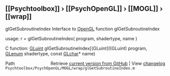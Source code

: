 ## [[Psychtoolbox]] &#8250; [[PsychOpenGL]] &#8250; [[MOGL]] &#8250; [[wrap]]

glGetSubroutineIndex  Interface to [OpenGL](OpenGL) function glGetSubroutineIndex  
  
usage:  r = glGetSubroutineIndex( program, shadertype, name )  
  
C function:  [GLuint](GLuint) glGetSubroutineIndex[(GLuint]((GLuint) program, [GLenum](GLenum) shadertype, const [GLchar](GLchar)\* name)  




<div class="code_header" style="text-align:right;">
  <span style="float:left;">Path&nbsp;&nbsp;</span> <span class="counter">Retrieve <a href=
  "https://raw.github.com/Psychtoolbox-3/Psychtoolbox-3/beta/Psychtoolbox/PsychOpenGL/MOGL/wrap/glGetSubroutineIndex.m">current version from GitHub</a> | View <a href=
  "https://github.com/Psychtoolbox-3/Psychtoolbox-3/commits/beta/Psychtoolbox/PsychOpenGL/MOGL/wrap/glGetSubroutineIndex.m">changelog</a></span>
</div>
<div class="code">
  <code>Psychtoolbox/PsychOpenGL/MOGL/wrap/glGetSubroutineIndex.m</code>
</div>

